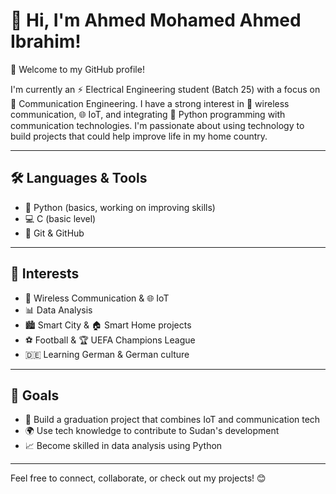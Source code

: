 # 👋 Hi, I'm Ahmed Mohamed Ahmed Ibrahim!

🎉 Welcome to my GitHub profile!

I'm currently an ⚡ Electrical Engineering student (Batch 25) with a focus on 📡 Communication Engineering. I have a strong interest in 📶 wireless communication, 🌐 IoT, and integrating 🐍 Python programming with communication technologies. 
I'm passionate about using technology to build projects that could help improve life in my home country.

---

## 🛠️ Languages & Tools
- 🐍 Python (basics, working on improving skills)
- 💻 C (basic level)
- 🧰 Git & GitHub

---

## 🎯 Interests
- 📶 Wireless Communication & 🌐 IoT  
- 📊 Data Analysis  
- 🏙️ Smart City & 🏠 Smart Home projects  
- ⚽ Football & 🏆 UEFA Champions League  
- 🇩🇪 Learning German & German culture  

---

## 🚀 Goals
- 🧪 Build a graduation project that combines IoT and communication tech  
- 🌍 Use tech knowledge to contribute to Sudan's development  
- 📈 Become skilled in data analysis using Python  

---

Feel free to connect, collaborate, or check out my projects! 😊
